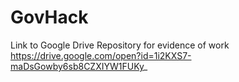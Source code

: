# GovHack
Link to Google Drive Repository for evidence of work https://drive.google.com/open?id=1i2KXS7-maDsGowby6sb8CZXIYW1FUKy_